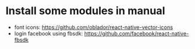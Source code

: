 # Install some modules in manual
- font icons: https://github.com/oblador/react-native-vector-icons
- login facebook using fbsdk: https://github.com/facebook/react-native-fbsdk